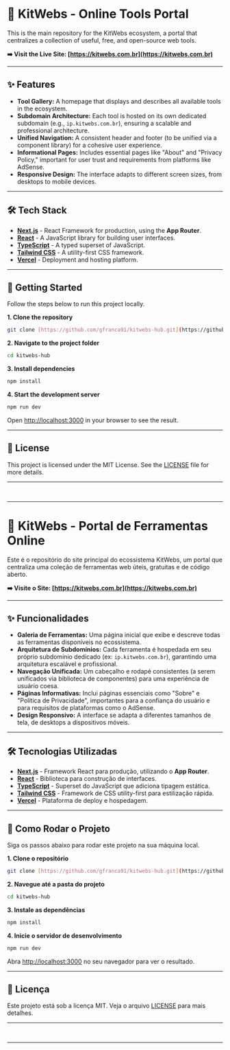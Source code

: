 # 🚀 KitWebs - Online Tools Portal

This is the main repository for the KitWebs ecosystem, a portal that centralizes a collection of useful, free, and open-source web tools.

**➡️ Visit the Live Site: [https://kitwebs.com.br](https://kitwebs.com.br)**

---

## ✨ Features

- **Tool Gallery:** A homepage that displays and describes all available tools in the ecosystem.
- **Subdomain Architecture:** Each tool is hosted on its own dedicated subdomain (e.g., `ip.kitwebs.com.br`), ensuring a scalable and professional architecture.
- **Unified Navigation:** A consistent header and footer (to be unified via a component library) for a cohesive user experience.
- **Informational Pages:** Includes essential pages like "About" and "Privacy Policy," important for user trust and requirements from platforms like AdSense.
- **Responsive Design:** The interface adapts to different screen sizes, from desktops to mobile devices.

---

## 🛠️ Tech Stack

- **[Next.js](https://nextjs.org/)** - React Framework for production, using the **App Router**.
- **[React](https://reactjs.org/)** - A JavaScript library for building user interfaces.
- **[TypeScript](https://www.typescriptlang.org/)** - A typed superset of JavaScript.
- **[Tailwind CSS](https://tailwindcss.com/)** - A utility-first CSS framework.
- **[Vercel](https://vercel.com/)** - Deployment and hosting platform.

---

## 🚀 Getting Started

Follow the steps below to run this project locally.

**1. Clone the repository**

```bash
git clone [https://github.com/gfranca91/kitwebs-hub.git](https://github.com/gfranca91/kitwebs-hub.git)
```

**2. Navigate to the project folder**

```bash
cd kitwebs-hub
```

**3. Install dependencies**

```bash
npm install
```

**4. Start the development server**

```bash
npm run dev
```

Open [http://localhost:3000](http://localhost:3000) in your browser to see the result.

---

## 📄 License

This project is licensed under the MIT License. See the [LICENSE](LICENSE) file for more details.

---

<br>

---

# 🚀 KitWebs - Portal de Ferramentas Online

Este é o repositório do site principal do ecossistema KitWebs, um portal que centraliza uma coleção de ferramentas web úteis, gratuitas e de código aberto.

**➡️ Visite o Site: [https://kitwebs.com.br](https://kitwebs.com.br)**

---

## ✨ Funcionalidades

- **Galeria de Ferramentas:** Uma página inicial que exibe e descreve todas as ferramentas disponíveis no ecossistema.
- **Arquitetura de Subdomínios:** Cada ferramenta é hospedada em seu próprio subdomínio dedicado (ex: `ip.kitwebs.com.br`), garantindo uma arquitetura escalável e profissional.
- **Navegação Unificada:** Um cabeçalho e rodapé consistentes (a serem unificados via biblioteca de componentes) para uma experiência de usuário coesa.
- **Páginas Informativas:** Inclui páginas essenciais como "Sobre" e "Política de Privacidade", importantes para a confiança do usuário e para requisitos de plataformas como o AdSense.
- **Design Responsivo:** A interface se adapta a diferentes tamanhos de tela, de desktops a dispositivos móveis.

---

## 🛠️ Tecnologias Utilizadas

- **[Next.js](https://nextjs.org/)** - Framework React para produção, utilizando o **App Router**.
- **[React](https://reactjs.org/)** - Biblioteca para construção de interfaces.
- **[TypeScript](https://www.typescriptlang.org/)** - Superset do JavaScript que adiciona tipagem estática.
- **[Tailwind CSS](https://tailwindcss.com/)** - Framework de CSS utility-first para estilização rápida.
- **[Vercel](https://vercel.com/)** - Plataforma de deploy e hospedagem.

---

## 🚀 Como Rodar o Projeto

Siga os passos abaixo para rodar este projeto na sua máquina local.

**1. Clone o repositório**

```bash
git clone [https://github.com/gfranca91/kitwebs-hub.git](https://github.com/gfranca91/kitwebs-hub.git)
```

**2. Navegue até a pasta do projeto**

```bash
cd kitwebs-hub
```

**3. Instale as dependências**

```bash
npm install
```

**4. Inicie o servidor de desenvolvimento**

```bash
npm run dev
```

Abra [http://localhost:3000](http://localhost:3000) no seu navegador para ver o resultado.

---

## 📄 Licença

Este projeto está sob a licença MIT. Veja o arquivo [LICENSE](LICENSE) para mais detalhes.

---

<br>

---
